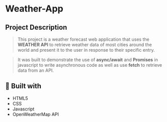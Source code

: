 # Weather-App

## Project Description

> This project is a weather forecast web application that uses the **WEATHER API** to retrieve weather data of most cities around the world and present it to the user in response to their specific entry.

> It was built to demonstrate the use of **async/await** and **Promises** in javascript to write asynchronous code as well as use **fetch** to retrieve data from an API.

##  🔧 Built with

- HTML5
- CSS
- Javascript
- OpenWeatherMap API




